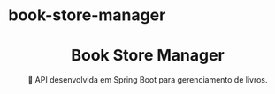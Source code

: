 # book-store-manager
<h1 align="center">
    <span href="">Book Store Manager</span>
</h1>

<p align="center">🚀 API desenvolvida em Spring Boot para gerenciamento de livros. </p>
